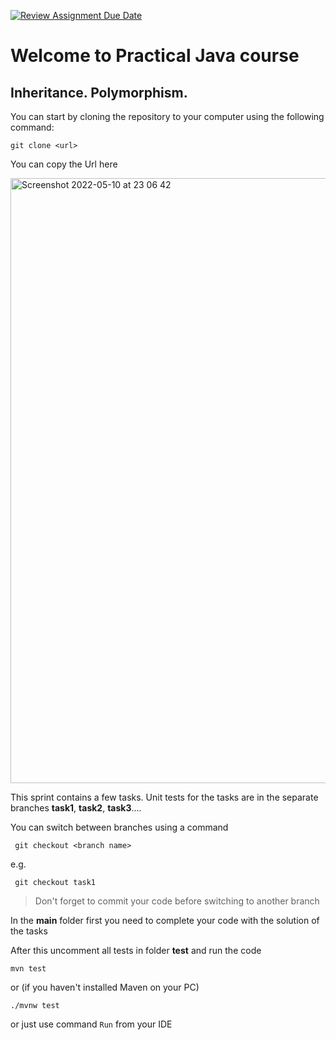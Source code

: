 [![Review Assignment Due Date](https://classroom.github.com/assets/deadline-readme-button-24ddc0f5d75046c5622901739e7c5dd533143b0c8e959d652212380cedb1ea36.svg)](https://classroom.github.com/a/0m8hLJ9u)
# Welcome to Practical Java course
## Inheritance. Polymorphism.

You can start by cloning the repository to your computer using the following command:
```
git clone <url>
```
You can copy the Url here

<img width="968" alt="Screenshot 2022-05-10 at 23 06 42" src="https://user-images.githubusercontent.com/61456363/167713268-c89a4125-9467-47a6-a2d8-eb6fcefcc1dd.png">


This sprint contains a few tasks. Unit tests for the tasks are in the separate branches **task1**, **task2**, **task3**....

You can switch between branches using a command
```
 git checkout <branch name>
```
e.g.
```
 git checkout task1
 ```
> Don't forget to commit your code before switching to another branch

In the **main** folder first you need to complete your code with the solution of the tasks

After this uncomment all tests in folder **test** and run the code
```
mvn test
```
or (if you haven't installed Maven on your PC)
```
./mvnw test
```
or just use command `Run` from your IDE
